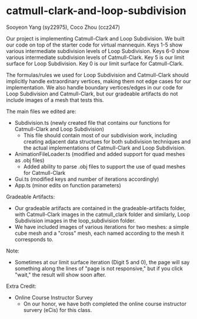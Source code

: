 # catmull-clark-and-loop-subdivision
Sooyeon Yang (sy22975), Coco Zhou (ccz247)

Our project is implementing Catmull-Clark and Loop Subdivision. We built our code on top of the
starter code for virtual mannequin. Keys 1-5 show various intermediate subdivision levels of Loop Subdivision. 
Keys 6-0 show various intermediate subdivision levels of Catmull-Clark. Key 5 is our limit surface for Loop 
Subdivision. Key 0 is our limit surface for Catmull-Clark. 

The formulas/rules we used for Loop Subdivision and Catmull-Clark should implicitly handle extraordinary vertices, 
making them not edge cases for our implementation. We also handle boundary vertices/edges in our code for Loop 
Subdivision and Catmull-Clark, but our gradeable artifacts do not include images of a mesh that tests this.

The main files we edited are: 
- Subdivision.ts (newly created file that contains our functions for Catmull-Clark and Loop Subdivision)
    - This file should contain most of our subdivision work, including creating adjacent data structues for both 
    subdivision techniques and the actual implementations of Catmull-Clark and Loop Subdivision.
- AnimationFileLoader.ts (modified and added support for quad meshes as .obj files)
    - Added ability to parse .obj files to support the use of quad meshes for Catmull-Clark
- Gui.ts (modified keys and number of iterations accordingly)
- App.ts (minor edits on function parameters)

Gradeable Artifacts: 
- Our gradeable artifacts are contained in the gradeable-artifacts folder, with Catmull-Clark images in the 
catmull_clark folder and similarly, Loop Subdivision images in the loop_subdivision folder. 
- We have included images of various iterations for two meshes: a simple cube mesh and a "cross" mesh, each named
according to the mesh it corresponds to. 

Note:
- Sometimes at our limit surface iteration (Digit 5 and 0), the page will say something along the lines of "page 
is not responsive," but if you click "wait," the result will show soon after.

Extra Credit: 
- Online Course Instructor Survey
    - On our honor, we have both completed the online course instructor survery (eCis) for this class. 